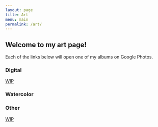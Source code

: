 ```yaml
---
layout: page
title: Art
menu: main
permalink: /art/
---
```


<h2>Welcome to my art page!</h2>
<p>Each of the links below will open one of my albums on Google Photos.</p>

<h3>Digital</h3>
<p><a href="#">WIP</a></p>

<h3>Watercolor</h3>
<script src="https://cdn.jsdelivr.net/npm/publicalbum@latest/embed-ui.min.js" async></script>
<div class="pa-gallery-player-widget" style="width:100%; height:480px; display:none;"
  data-link="https://photos.app.goo.gl/vmaRf6Jk6M4Vx7hG9"
  data-title="Watercolor Art · May 18 – Jun 4 📸"
  data-description="Shared album · Tap to view!">
  <object data="https://lh3.googleusercontent.com/pw/AP1GczPZh6ZlbXxrRYz4poM8zjyOnBtJ69Rpul4Fi0M009XgJLQRt4NjSLQ1-VPw27-3xoLIdOfIz0bqjBrsGPrfKcSQ3AcQTJJBhb0amBnINuTwVVMJrXy9=w1920-h1080"></object>
  <object data="https://lh3.googleusercontent.com/pw/AP1GczO36sy3p3VKksW3Q7_HSwfPjc9FfgXPIRDO6uIxsFDcEZfs2UsHiXGcYzxz_93plyt14BqQ5dqCwf36NtNizgknZHFRBMEI9rNSVy3IgMBVkOITBb41=w1920-h1080"></object>
  <object data="https://lh3.googleusercontent.com/pw/AP1GczPmKVIZ-nU8MFtbwRatEpZ9d6AnbGTiykz6aN9foeMc8qVRC1rm9fx601wXhQyzPBzv_qfp6Te5SxXiYvgzecXBzutZJ-ml8gEmRSendNt54qxlqJH3=w1920-h1080"></object>
  <object data="https://lh3.googleusercontent.com/pw/AP1GczOBinChh5Pq8ZjsxJWY1UBe_JvMo7k7lRzBQMUTaavfx1p2n3m2vGYfy3AwSMFpH-TVvHljgul7VhoKBV2XNl4RG47OtKQeI5T-Dhj4c9dF2pDHlE0s=w1920-h1080"></object>
  <object data="https://lh3.googleusercontent.com/pw/AP1GczPmGMPGQ-lNGQcqXT-zwQMoem4ZtwpuzmklxjLrW5pOkAqddXtBxNLiwfPIKqaBpgGHyjiq9cocde6jcTZwrkEHlyORDglB4DMCiaGezm1CjpL61WJl=w1920-h1080"></object>
  <object data="https://lh3.googleusercontent.com/pw/AP1GczOXq4t66zhvw8jBOXwVS4jPxVQqJi_RA-pc6mkcBw1mlY3KdlkDOTEI9PxAsgX9aib_zDjUx_K8jIoctYbAxW7bpz21vVnaaGZ4jE1izBi_yCJIl2BZ=w1920-h1080"></object>
  <object data="https://lh3.googleusercontent.com/pw/AP1GczMXEeoSqq8UquevL3fRywFYuOXA3byI8YD5REtc-SYjSqdZMnJZwiD9zF44n74KhKR9UAnqdfOcBlXReOsrzBD-2ObTRnlt_iVZR9TZ2zBbzONLa_dN=w1920-h1080"></object>
  <object data="https://lh3.googleusercontent.com/pw/AP1GczNIykKdZowxhhau6x26S1xau6inxUikD9X8n4TMXXmKweX8Zk5gT0yHNAdjlVadcmStnyyM-BUWd2H0RryXNm7wLG601TrUfUhgd2kzYyPFG8LZABVI=w1920-h1080"></object>
  <object data="https://lh3.googleusercontent.com/pw/AP1GczOhaB0RLMWJRHQV4nWbEUjqzc2wMkhb4sFhlrXTAZJiBuDEES9sg5KJ6pWqdMAk9l2HNGqeU6fKp2h6HFwu6yUya5c2y9TLCba6FIXFimuZFcCeLH29=w1920-h1080"></object>
  <object data="https://lh3.googleusercontent.com/pw/AP1GczMX4-WSIvBubKS0iS64iA2FXBKb73fYVx9t1Fr9wfhWwqZQZIo7DR9PIzW1BEpU0TpqqVwey-oZKb5z3pEpFdokE5LfOeMIaHakqoun7-dknFGt7GFh=w1920-h1080"></object>
</div>

<h3>Other</h3>
<p><a href="#">WIP</a></p>
